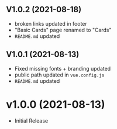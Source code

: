 ## V1.0.2 (2021-08-18)

* broken links updated in footer
* "Basic Cards" page renamed to "Cards"
* `README.md` updated


## V1.0.1 (2021-08-13)

* Fixed missing fonts + branding updated
* public path updated in `vue.config.js`
* `README.md` updated


# v1.0.0 (2021-08-13)

* Initial Release
